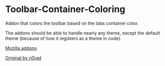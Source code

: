 # Toolbar-Container-Coloring
Addon that colors the toolbar based on the tabs container color. 

The addons should be able to handle nearly any theme, except the default theme (because of how it registers as a theme in code).

[Mozilla addons](https://addons.mozilla.org/en-US/firefox/addon/toolbar-container-coloring/)

[Original by n0rad](https://gitlab.com/n0rad/firefox-container-color-toolbar)
